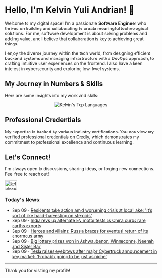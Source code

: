 # Hello, I'm Kelvin Yuli Andrian! 👋

Welcome to my digital space! I'm a passionate **Software Engineer** who thrives on building and collaborating to create meaningful technological solutions. For me, software development is about solving problems and adding value, and I believe that collaboration is key to achieving great things.

I enjoy the diverse journey within the tech world, from designing efficient backend systems and managing infrastructure with a DevOps approach, to crafting intuitive user experiences on the frontend. I also have a keen interest in cybersecurity and exploring low-level systems.

## My Journey in Numbers & Skills

Here are some insights into my work and skills:

<p align="center">
  <img src="https://github-readme-stats.vercel.app/api/top-langs/?username=kelvinzer0&layout=compact&theme=radical" alt="Kelvin's Top Languages" />
</p>

## Professional Credentials

My expertise is backed by various industry certifications. You can view my verified professional credentials on [Credly](https://www.credly.com/users/kelvin-yuli-andrian/badges), which demonstrates my commitment to professional excellence and continuous learning.

## Let's Connect!

I'm always open to discussions, sharing ideas, or forging new connections. Feel free to reach out!

<p align="left">
    <a href="https://linkedin.com/in/kelvinzero" target="blank"><img align="center" src="https://cdn.jsdelivr.net/npm/simple-icons@3.0.1/icons/linkedin.svg" alt="kelvinzero" height="30" width="40" /></a>
</p>

### Today's News:

<!-- feed start -->
- Sep 09 - [Residents take action amid worsening crisis at local lake: 'It's sort of like hand-harvesting on steroids'](https://www.yahoo.com/news/articles/residents-action-amid-worsening-crisis-090000584.html)
- Sep 09 - [India revs up alternate EV motor tests as China curbs rare earths exports](https://finance.yahoo.com/news/india-revs-alternate-ev-motor-062254794.html)
- Sep 09 - [Heroes and villains: Russia braces for eventual return of its enormous army](https://www.yahoo.com/news/articles/heroes-villains-russia-braces-eventual-051526311.html)
- Sep 09 - [Big lottery prizes won in Ashwaubenon, Winneconne, Neenah and Sister Bay](https://www.yahoo.com/news/articles/big-lottery-prizes-won-ashwaubenon-030848433.html)
- Sep 09 - [Tesla raises eyebrows after major Cybertruck announcement in key market: 'Probably going to be just as niche'](https://autos.yahoo.com/ev-and-future-tech/articles/tesla-raises-eyebrows-major-cybertruck-014500951.html)
<!-- feed end -->

---

Thank you for visiting my profile!
